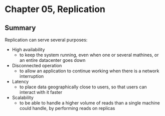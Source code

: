 # Chapter 05, Replication

## Summary

Replication can serve several purposes:

- High availability
  - to keep the system running, even when one or several mathines, or an entire datacenter goes down
- Disconnected operation
  - to allow an application to continue working when there is a network interruption
- Latency
  - to place data geographically close to users, so that users can interact with it faster
- Scalability
  - to be able to handle a higher volume of reads than a single machine could handle, by performing reads on replicas
